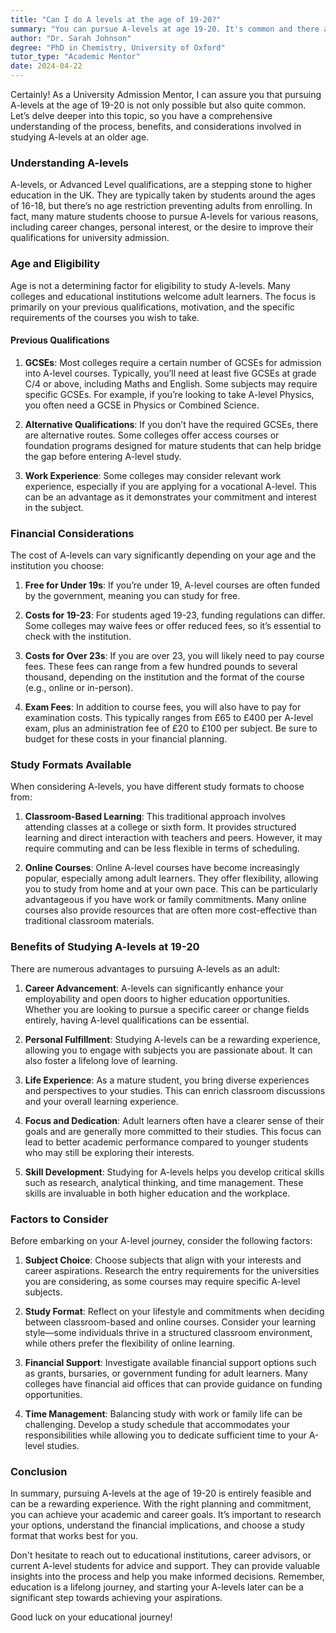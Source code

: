 ```yaml
---
title: "Can I do A levels at the age of 19-20?"
summary: "You can pursue A-levels at age 19-20. It's common and there are no age restrictions for adults enrolling in these qualifications."
author: "Dr. Sarah Johnson"
degree: "PhD in Chemistry, University of Oxford"
tutor_type: "Academic Mentor"
date: 2024-04-22
---
```


Certainly! As a University Admission Mentor, I can assure you that pursuing A-levels at the age of 19-20 is not only possible but also quite common. Let’s delve deeper into this topic, so you have a comprehensive understanding of the process, benefits, and considerations involved in studying A-levels at an older age.

### Understanding A-levels

A-levels, or Advanced Level qualifications, are a stepping stone to higher education in the UK. They are typically taken by students around the ages of 16-18, but there’s no age restriction preventing adults from enrolling. In fact, many mature students choose to pursue A-levels for various reasons, including career changes, personal interest, or the desire to improve their qualifications for university admission.

### Age and Eligibility

Age is not a determining factor for eligibility to study A-levels. Many colleges and educational institutions welcome adult learners. The focus is primarily on your previous qualifications, motivation, and the specific requirements of the courses you wish to take.

#### Previous Qualifications

1. **GCSEs**: Most colleges require a certain number of GCSEs for admission into A-level courses. Typically, you’ll need at least five GCSEs at grade C/4 or above, including Maths and English. Some subjects may require specific GCSEs. For example, if you’re looking to take A-level Physics, you often need a GCSE in Physics or Combined Science.

2. **Alternative Qualifications**: If you don’t have the required GCSEs, there are alternative routes. Some colleges offer access courses or foundation programs designed for mature students that can help bridge the gap before entering A-level study.

3. **Work Experience**: Some colleges may consider relevant work experience, especially if you are applying for a vocational A-level. This can be an advantage as it demonstrates your commitment and interest in the subject.

### Financial Considerations

The cost of A-levels can vary significantly depending on your age and the institution you choose:

1. **Free for Under 19s**: If you’re under 19, A-level courses are often funded by the government, meaning you can study for free.

2. **Costs for 19-23**: For students aged 19-23, funding regulations can differ. Some colleges may waive fees or offer reduced fees, so it’s essential to check with the institution.

3. **Costs for Over 23s**: If you are over 23, you will likely need to pay course fees. These fees can range from a few hundred pounds to several thousand, depending on the institution and the format of the course (e.g., online or in-person).

4. **Exam Fees**: In addition to course fees, you will also have to pay for examination costs. This typically ranges from £65 to £400 per A-level exam, plus an administration fee of £20 to £100 per subject. Be sure to budget for these costs in your financial planning.

### Study Formats Available

When considering A-levels, you have different study formats to choose from:

1. **Classroom-Based Learning**: This traditional approach involves attending classes at a college or sixth form. It provides structured learning and direct interaction with teachers and peers. However, it may require commuting and can be less flexible in terms of scheduling.

2. **Online Courses**: Online A-level courses have become increasingly popular, especially among adult learners. They offer flexibility, allowing you to study from home and at your own pace. This can be particularly advantageous if you have work or family commitments. Many online courses also provide resources that are often more cost-effective than traditional classroom materials.

### Benefits of Studying A-levels at 19-20

There are numerous advantages to pursuing A-levels as an adult:

1. **Career Advancement**: A-levels can significantly enhance your employability and open doors to higher education opportunities. Whether you are looking to pursue a specific career or change fields entirely, having A-level qualifications can be essential.

2. **Personal Fulfillment**: Studying A-levels can be a rewarding experience, allowing you to engage with subjects you are passionate about. It can also foster a lifelong love of learning.

3. **Life Experience**: As a mature student, you bring diverse experiences and perspectives to your studies. This can enrich classroom discussions and your overall learning experience.

4. **Focus and Dedication**: Adult learners often have a clearer sense of their goals and are generally more committed to their studies. This focus can lead to better academic performance compared to younger students who may still be exploring their interests.

5. **Skill Development**: Studying for A-levels helps you develop critical skills such as research, analytical thinking, and time management. These skills are invaluable in both higher education and the workplace.

### Factors to Consider

Before embarking on your A-level journey, consider the following factors:

1. **Subject Choice**: Choose subjects that align with your interests and career aspirations. Research the entry requirements for the universities you are considering, as some courses may require specific A-level subjects.

2. **Study Format**: Reflect on your lifestyle and commitments when deciding between classroom-based and online courses. Consider your learning style—some individuals thrive in a structured classroom environment, while others prefer the flexibility of online learning.

3. **Financial Support**: Investigate available financial support options such as grants, bursaries, or government funding for adult learners. Many colleges have financial aid offices that can provide guidance on funding opportunities.

4. **Time Management**: Balancing study with work or family life can be challenging. Develop a study schedule that accommodates your responsibilities while allowing you to dedicate sufficient time to your A-level studies.

### Conclusion

In summary, pursuing A-levels at the age of 19-20 is entirely feasible and can be a rewarding experience. With the right planning and commitment, you can achieve your academic and career goals. It’s important to research your options, understand the financial implications, and choose a study format that works best for you.

Don't hesitate to reach out to educational institutions, career advisors, or current A-level students for advice and support. They can provide valuable insights into the process and help you make informed decisions. Remember, education is a lifelong journey, and starting your A-levels later can be a significant step towards achieving your aspirations. 

Good luck on your educational journey!
    